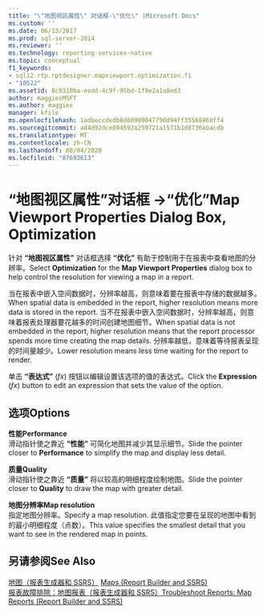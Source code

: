 ```yaml
---
title: "\"地图视区属性\" 对话框-\"优化\" |Microsoft Docs"
ms.custom: ''
ms.date: 06/13/2017
ms.prod: sql-server-2014
ms.reviewer: ''
ms.technology: reporting-services-native
ms.topic: conceptual
f1_keywords:
- sql12.rtp.rptdesigner.mapviewport.optimization.f1
- "10522"
ms.assetid: 8c0310ba-eedd-4c9f-95bd-1f9e2a1a8ed3
author: maggiesMSFT
ms.author: maggies
manager: kfile
ms.openlocfilehash: 1adbeccdedb8d80900047790d94ff35568460ff4
ms.sourcegitcommit: ad4d92dce894592a259721a1571b1d8736abacdb
ms.translationtype: MT
ms.contentlocale: zh-CN
ms.lasthandoff: 08/04/2020
ms.locfileid: "87693613"
---
```

# <a name="map-viewport-properties-dialog-box-optimization"></a><span data-ttu-id="1137f-102">“地图视区属性”对话框 -&gt;“优化”</span><span class="sxs-lookup"><span data-stu-id="1137f-102">Map Viewport Properties Dialog Box, Optimization</span></span>
  <span data-ttu-id="1137f-103">针对 **“地图视区属性”** 对话框选择 **“优化”** 有助于控制用于在报表中查看地图的分辨率。</span><span class="sxs-lookup"><span data-stu-id="1137f-103">Select **Optimization** for the **Map Viewport Properties** dialog box to help control the resolution for viewing a map in a report.</span></span>  
  
 <span data-ttu-id="1137f-104">当在报表中嵌入空间数据时，分辨率越高，则意味着要在报表中存储的数据越多。</span><span class="sxs-lookup"><span data-stu-id="1137f-104">When spatial data is embedded in the report, higher resolution means more data is stored in the report.</span></span> <span data-ttu-id="1137f-105">当不在报表中嵌入空间数据时，分辨率越高，则意味着报表处理器要花越多的时间创建地图细节。</span><span class="sxs-lookup"><span data-stu-id="1137f-105">When spatial data is not embedded in the report, higher resolution means that the report processor spends more time creating the map details.</span></span> <span data-ttu-id="1137f-106">分辨率越低，意味着等待报表呈现的时间量越少。</span><span class="sxs-lookup"><span data-stu-id="1137f-106">Lower resolution means less time waiting for the report to render.</span></span>  
  
 <span data-ttu-id="1137f-107">单击 **“表达式”** (*fx*) 按钮以编辑设置该选项的值的表达式。</span><span class="sxs-lookup"><span data-stu-id="1137f-107">Click the **Expression** (*fx*) button to edit an expression that sets the value of the option.</span></span>  
  
## <a name="options"></a><span data-ttu-id="1137f-108">选项</span><span class="sxs-lookup"><span data-stu-id="1137f-108">Options</span></span>  
 <span data-ttu-id="1137f-109">**性能**</span><span class="sxs-lookup"><span data-stu-id="1137f-109">**Performance**</span></span>  
 <span data-ttu-id="1137f-110">滑动指针使之靠近 **“性能”** 可简化地图并减少其显示细节。</span><span class="sxs-lookup"><span data-stu-id="1137f-110">Slide the pointer closer to **Performance** to simplify the map and display less detail.</span></span>  
  
 <span data-ttu-id="1137f-111">**质量**</span><span class="sxs-lookup"><span data-stu-id="1137f-111">**Quality**</span></span>  
 <span data-ttu-id="1137f-112">滑动指针使之靠近 **“质量”** 将以较高的明细程度绘制地图。</span><span class="sxs-lookup"><span data-stu-id="1137f-112">Slide the pointer closer to **Quality** to draw the map with greater detail.</span></span>  
  
 <span data-ttu-id="1137f-113">**地图分辨率**</span><span class="sxs-lookup"><span data-stu-id="1137f-113">**Map resolution**</span></span>  
 <span data-ttu-id="1137f-114">指定地图分辨率。</span><span class="sxs-lookup"><span data-stu-id="1137f-114">Specify a map resolution.</span></span> <span data-ttu-id="1137f-115">此值指定您要在呈现的地图中看到的最小明细程度（点数）。</span><span class="sxs-lookup"><span data-stu-id="1137f-115">This value specifies the smallest detail that you want to see in the rendered map in points.</span></span>  
  
## <a name="see-also"></a><span data-ttu-id="1137f-116">另请参阅</span><span class="sxs-lookup"><span data-stu-id="1137f-116">See Also</span></span>  
 <span data-ttu-id="1137f-117">[地图（报表生成器和 SSRS）](report-design/maps-report-builder-and-ssrs.md) </span><span class="sxs-lookup"><span data-stu-id="1137f-117">[Maps &#40;Report Builder and SSRS&#41;](report-design/maps-report-builder-and-ssrs.md) </span></span>  
 [<span data-ttu-id="1137f-118">报表故障排除：地图报表（报表生成器和 SSRS）</span><span class="sxs-lookup"><span data-stu-id="1137f-118">Troubleshoot Reports: Map Reports &#40;Report Builder and SSRS&#41;</span></span>](report-design/troubleshoot-reports-map-reports-report-builder-and-ssrs.md)  
  
  
